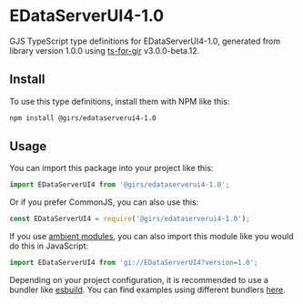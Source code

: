 
# EDataServerUI4-1.0

GJS TypeScript type definitions for EDataServerUI4-1.0, generated from library version 1.0.0 using [ts-for-gir](https://github.com/gjsify/ts-for-gjs) v3.0.0-beta.12.

## Install

To use this type definitions, install them with NPM like this:
```bash
npm install @girs/edataserverui4-1.0
```

## Usage

You can import this package into your project like this:
```ts
import EDataServerUI4 from '@girs/edataserverui4-1.0';
```

Or if you prefer CommonJS, you can also use this:
```ts
const EDataServerUI4 = require('@girs/edataserverui4-1.0');
```

If you use [ambient modules](https://github.com/gjsify/ts-for-gir/tree/main/packages/cli#ambient-modules), you can also import this module like you would do this in JavaScript:

```ts
import EDataServerUI4 from 'gi://EDataServerUI4?version=1.0';
```

Depending on your project configuration, it is recommended to use a bundler like [esbuild](https://esbuild.github.io/). You can find examples using different bundlers [here](https://github.com/gjsify/ts-for-gir/tree/main/examples).